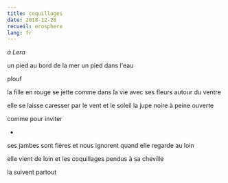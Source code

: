 ```yaml
---
title: coquillages
date: 2018-12-28
recueil: erosphere
lang: fr
---
```


*à Lera*

un pied au bord de la mer
un pied dans l'eau

plouf

la fille en rouge se jette comme dans la vie
avec ses fleurs autour du ventre

elle se laisse caresser par le vent et le soleil
la jupe noire à peine ouverte

comme pour inviter

*

ses jambes sont fières
et nous ignorent
quand elle regarde au loin

elle vient de loin
et les coquillages pendus à sa cheville

la suivent partout
